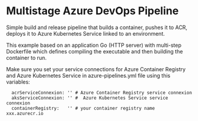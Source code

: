 # Multistage Azure DevOps Pipeline

Simple build and release pipeline that builds a container, pushes it to ACR, deploys it to Azure Kubernetes Service linked to an environment.


This example based on an application Go (HTTP server) with multi-step Dockerfile which defines compiling the executable and then building the container to run.

Make sure you set your service connections for Azure Container Registry and Azure Kubernetes Service in azure-pipelines.yml file using this variables:

```
  acrServiceConnexion: '' # Azure Container Registry service connexion
  aksServiceConnexion: '' #  Azure Kubernetes Service service connexion
  containerRegistry:   '' # your container registry name xxx.azurecr.io
```
